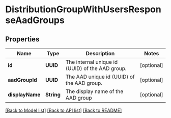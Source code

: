 # DistributionGroupWithUsersResponseAadGroups

## Properties
Name | Type | Description | Notes
------------ | ------------- | ------------- | -------------
**id** | **UUID** | The internal unique id (UUID) of the AAD group. | [optional] 
**aadGroupId** | **UUID** | The AAD unique id (UUID) of the AAD group. | [optional] 
**displayName** | **String** | The display name of the AAD group | [optional] 

[[Back to Model list]](../README.md#documentation-for-models) [[Back to API list]](../README.md#documentation-for-api-endpoints) [[Back to README]](../README.md)



